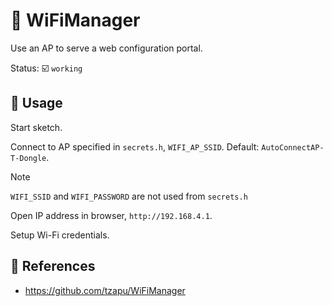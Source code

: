 # :wireless: WiFiManager

Use an AP to serve a web configuration portal.

Status: :ballot_box_with_check: `working`

## :pencil: Usage

Start sketch.

Connect to AP specified in `secrets.h`, `WIFI_AP_SSID`. Default: `AutoConnectAP-T-Dongle`.

> [!NOTE]
> `WIFI_SSID` and `WIFI_PASSWORD` are not used from `secrets.h`

Open IP address in browser, `http://192.168.4.1`.

Setup Wi-Fi credentials.

## :link: References

- <https://github.com/tzapu/WiFiManager>
